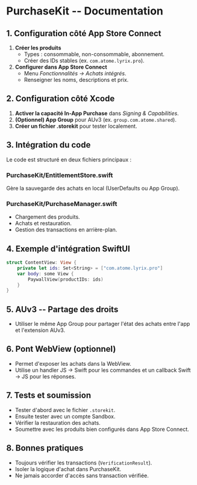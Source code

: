 # PurchaseKit -- Documentation

## 1. Configuration côté App Store Connect

1.  **Créer les produits**
    -   Types : consommable, non-consommable, abonnement.
    -   Créer des IDs stables (ex. `com.atome.lyrix.pro`).
2.  **Configurer dans App Store Connect**
    -   Menu *Fonctionnalités → Achats intégrés*.
    -   Renseigner les noms, descriptions et prix.

## 2. Configuration côté Xcode

1.  **Activer la capacité In-App Purchase** dans *Signing &
    Capabilities*.
2.  **(Optionnel) App Group** pour AUv3 (ex. `group.com.atome.shared`).
3.  **Créer un fichier .storekit** pour tester localement.

## 3. Intégration du code

Le code est structuré en deux fichiers principaux :

### PurchaseKit/EntitlementStore.swift

Gère la sauvegarde des achats en local (UserDefaults ou App Group).

### PurchaseKit/PurchaseManager.swift

-   Chargement des produits.
-   Achats et restauration.
-   Gestion des transactions en arrière-plan.

## 4. Exemple d'intégration SwiftUI

``` swift
struct ContentView: View {
    private let ids: Set<String> = ["com.atome.lyrix.pro"]
    var body: some View {
        PaywallView(productIDs: ids)
    }
}
```

## 5. AUv3 -- Partage des droits

-   Utiliser le même App Group pour partager l'état des achats entre
    l'app et l'extension AUv3.

## 6. Pont WebView (optionnel)

-   Permet d'exposer les achats dans la WebView.
-   Utilise un handler JS → Swift pour les commandes et un callback
    Swift → JS pour les réponses.

## 7. Tests et soumission

-   Tester d'abord avec le fichier `.storekit`.
-   Ensuite tester avec un compte Sandbox.
-   Vérifier la restauration des achats.
-   Soumettre avec les produits bien configurés dans App Store Connect.

## 8. Bonnes pratiques

-   Toujours vérifier les transactions (`VerificationResult`).
-   Isoler la logique d'achat dans PurchaseKit.
-   Ne jamais accorder d'accès sans transaction vérifiée.

